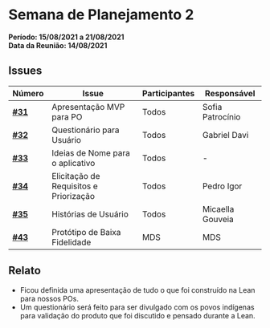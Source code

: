 # Semana de Planejamento 2

**Período: 15/08/2021 a 21/08/2021**<br>
**Data da Reunião: 14/08/2021**

## Issues

| Número | Issue | Participantes | Responsável |
|--------|-------|---------------|-------------|
| [**#31**](https://github.com/fga-eps-mds/2021.1-Linguas-Indigenas-Docs/issues/31) | Apresentação MVP para PO | Todos | Sofia Patrocínio |
| [**#32**](https://github.com/fga-eps-mds/2021.1-Linguas-Indigenas-Docs/issues/32) | Questionário para Usuário | Todos | Gabriel Davi |
| [**#33**](https://github.com/fga-eps-mds/2021.1-Linguas-Indigenas-Docs/issues/33) | Ideias de Nome para o aplicativo | Todos | - |
| [**#34**](https://github.com/fga-eps-mds/2021.1-Linguas-Indigenas-Docs/issues/34) | Elicitação de Requisitos e Priorização | Todos | Pedro Igor |
| [**#35**](https://github.com/fga-eps-mds/2021.1-Linguas-Indigenas-Docs/issues/35) | Histórias de Usuário | Todos | Micaella Gouveia |
| [**#43**](https://github.com/fga-eps-mds/2021.1-Linguas-Indigenas-Docs/issues/43) | Protótipo de Baixa Fidelidade | MDS | MDS |



## Relato
* Ficou definida uma apresentação de tudo o que foi construído na Lean para nossos POs.
* Um questionário será feito para ser divulgado com os povos indígenas para validação do produto que foi discutido e pensado durante a Lean.
